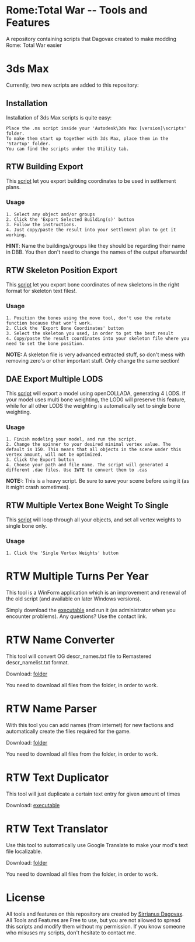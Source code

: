 # Rome:Total War -- Tools and Features
A repository containing scripts that Dagovax created to make modding Rome: Total War easier

# 3ds Max
Currently, two new scripts are added to this repository:

## Installation
Installation of 3ds Max scripts is quite easy:
```
Place the .ms script inside your 'Autodesk\3ds Max [version]\scripts' folder.
To make them start up together with 3ds Max, place them in the 'Startup' folder.
You can find the scripts under the Utility tab. 
```

## RTW Building Export
This [script](https://github.com/Dagovax/Rome-Total-War-Tools-and-Features/tree/master/3dsMax%20Scripts/RTW%20Building%20Export) let you export building coordinates to be used in settlement plans.

### Usage
```
1. Select any object and/or groups
2. Click the 'Export Selected Building(s)' button
3. Follow the instructions.
4. Just copy/paste the result into your settlement plan to get it working.
```
<B>HINT</B>: Name the buildings/groups like they should be regarding their name in DBB. You then don't need to change the names of the output afterwards!

## RTW Skeleton Position Export
This [script](https://github.com/Dagovax/Rome-Total-War-Tools-and-Features/tree/master/3dsMax%20Scripts/RTW%20Skeleton%20Position%20Export) let you export bone coordinates of new skeletons in the right format for skeleton text files!.

### Usage
```
1. Position the bones using the move tool, don't use the rotate function because that won't work.
2. Click the 'Export Bone Coordinates' button
3. Select the skeleton you used, in order to get the best result
4. Copy/paste the result coordinates into your skeleton file where you need to set the bone position.
```
<B>NOTE:</B> A skeleton file is very advanced extracted stuff, so don't mess with removing zero's or other important stuff. Only change the same section!

## DAE Export Multiple LODS
This [script](https://github.com/Dagovax/Rome-Total-War-Tools-and-Features/tree/master/3dsMax%20Scripts/DAE%20Export%20Multiple%20LODS) will export a model using openCOLLADA, generating 4 LODS. If your model uses multi bone weighting, the LOD0 will preserve this feature, while for all other LODS the weighting is automatically set to single bone weighting.

### Usage
```
1. Finish modeling your model, and run the script.
2. Change the spinner to your desired minimal vertex value. The default is 150. This means that all objects in the scene under this vertex amount, will not be optimized.
3. Click the Export button
4. Choose your path and file name. The script will generated 4 different .dae files. Use IWTE to convert them to .cas
```
<B>NOTE:</B>: This is a heavy script. Be sure to save your scene before using it (as it might crash sometimes).

## RTW Multiple Vertex Bone Weight To Single
This [script](https://github.com/Dagovax/Rome-Total-War-Tools-and-Features/tree/master/3dsMax%20Scripts/RTW%20Multiple%20Vertex%20Bone%20Weight%20To%20Single) will loop through all your objects, and set all vertex weights to single bone only.

### Usage
```
1. Click the 'Single Vertex Weights' button
```

# RTW Multiple Turns Per Year
This tool is a WinForm application which is an improvement and renewal of the old script (and available on later Windows versions).

Simply download the [executable](https://github.com/Dagovax/Rome-Total-War-Tools-and-Features/blob/master/RTWMultipleTurnsPerYear/RTW%20Multiple%20Turns%20Per%20Year.exe) and run it (as administrator when you encounter problems). Any questions? Use the contact link. 

# RTW Name Converter
This tool will convert OG descr_names.txt file to Remastered descr_namelist.txt format.

Download: [folder](https://github.com/Dagovax/Rome-Total-War-Tools-and-Features/tree/master/RTW.NameConverter)

You need to download all files from the folder, in order to work.

# RTW Name Parser
With this tool you can add names (from internet) for new factions and automatically create the files required for the game.

Download: [folder](https://github.com/Dagovax/Rome-Total-War-Tools-and-Features/tree/master/RTW.NameParser)

You need to download all files from the folder, in order to work.

# RTW Text Duplicator
This tool will just duplicate a certain text entry for given amount of times

Download: [executable](https://github.com/Dagovax/Rome-Total-War-Tools-and-Features/raw/master/RTWTextDuplicator/Rome%20Total%20War%20(RR)%20Text%20Duplicator.exe)

# RTW Text Translator
Use this tool to automatically use Google Translate to make your mod's text file localizable.

Download: [folder](https://github.com/Dagovax/Rome-Total-War-Tools-and-Features/tree/master/RTWTextTranslator)

You need to download all files from the folder, in order to work.

# License
All tools and features on this repository are created by [Sirrianus Dagovax](https://github.com/Dagovax). All Tools and Features are Free to use, but you are 
not allowed to spread this scripts and modify them without my permission. If you know someone who misuses my scripts, don't hesitate to
contact me.
